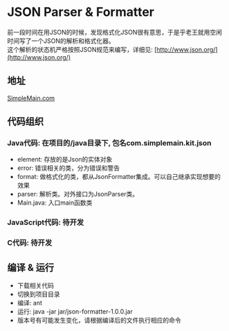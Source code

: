 # JSON Parser & Formatter

前一段时间在用JSON的时候，发现格式化JSON很有意思，于是乎老王就用空闲时间写了一个JSON的解析和格式化器。<br>
这个解析的状态机严格按照JSON规范来编写，详细见: [http://www.json.org/](http://www.json.org/)

## 地址
[SimpleMain.com](http://simplemain.com/kit/json/)

## 代码组织

### Java代码: 在项目的/java目录下, 包名com.simplemain.kit.json
* element: 存放的是Json的实体对象
* error: 错误相关的类，分为错误和警告
* format: 做格式化的类，都从JsonFormatter集成。可以自己继承实现想要的效果
* parser: 解析类。对外接口为JsonParser类。
* Main.java: 入口main函数类

### JavaScript代码: 待开发

### C代码: 待开发

## 编译 & 运行
* 下载相关代码
* 切换到项目目录
* 编译: ant
* 运行: java -jar jar/json-formatter-1.0.0.jar
* 版本号有可能发生变化，请根据编译后的文件执行相应的命令
